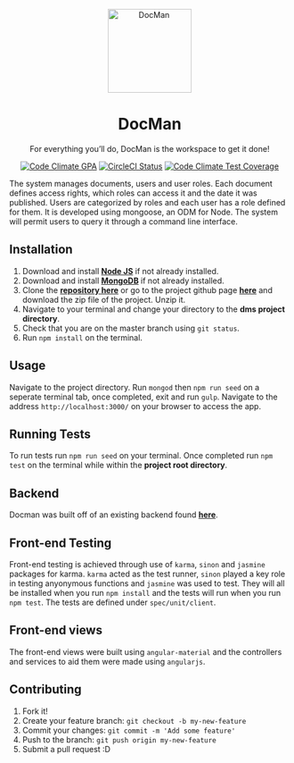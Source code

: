 <p align="center">
  <a href="https://www.github.com/andela-hkoske/dms_fs/">
    <img alt="DocMan" src="https://raw.github.com/andela-hkoske/dms_fs/master/app/images/logo_big.png" width="150">
  </a>
</p>
<h1 align="center">
  DocMan
</h1>
<p align="center">
  For everything you’ll do, DocMan is the workspace to get it done!
</p>

<p align="center">
 <a href="https://codeclimate.com/github/andela-hkoske/dms_fs"><img alt="Code Climate GPA" src="https://codeclimate.com/github/andela-hkoske/dms_fs/badges/gpa.svg" /></a>
  <a href="https://circleci.com/gh/babel/babel"><img alt="CircleCI Status" src="https://img.shields.io/circleci/project/andela-hkoske/dms_fs/master.svg?style=flat&label=circle"></a>
 <a href="https://codeclimate.com/github/andela-hkoske/dms_fs/coverage"><img alt="Code Climate Test Coverage" src="https://codeclimate.com/github/andela-hkoske/dms_fs/badges/coverage.svg" /></a>
</p>

The system manages documents, users and user roles. Each document defines access rights, which roles can access it and the date it was published. Users are categorized by roles and each user has a role defined for them.
It is developed using ​mongoose​, an ODM for Node. The system will permit users to query it through a command line interface.

## Installation

1. Download and install [**Node JS**](https://nodejs.org/en/) if not already installed.
1. Download and install [**MongoDB**](https://www.mongodb.org/) if not already installed.
1. Clone the [**repository here**](https://github.com/andela-hkoske/dms_fs.git) or go to the project github page [**here**](https://github.com/andela-hkoske/dms_fs/) and download the zip file of the project. Unzip it.
1. Navigate to your terminal and change your directory to the **dms project directory**.
1. Check that you are on the master branch using `git status`.
1. Run `npm install` on the terminal.

## Usage
Navigate to the project directory.
Run `mongod` then `npm run seed` on a seperate terminal tab, once completed, exit and run `gulp`.
Navigate to the address `http://localhost:3000/` on your browser to access the app.

## Running Tests
To run tests run `npm run seed` on your terminal.
Once completed run `npm test` on the terminal while within the **project root directory**.

## Backend

Docman was built off of an existing backend found [**here**](https://github.com/andela-hkoske/dms_api.git).

## Front-end Testing

Front-end testing is achieved through use of `karma`, `sinon` and `jasmine` packages for karma. `karma` acted as the test runner, `sinon` played a key role in testing anyonymous functions and `jasmine` was used to test. They will all be installed when you run `npm install` and the tests will run when you run `npm test`. The tests are defined under `spec/unit/client`.

## Front-end views

The front-end views were built using `angular-material` and the controllers and services to aid them were made using `angularjs`. 

## Contributing

1. Fork it!
1. Create your feature branch: `git checkout -b my-new-feature`
1. Commit your changes: `git commit -m 'Add some feature'`
1. Push to the branch: `git push origin my-new-feature`
1. Submit a pull request :D
